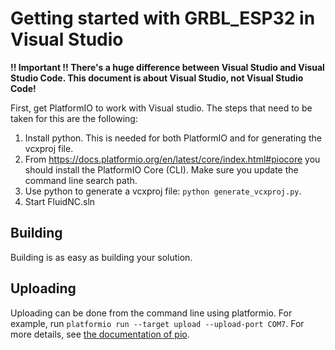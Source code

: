 # Getting started with GRBL_ESP32 in Visual Studio

**!! Important !! There's a huge difference between Visual Studio and
Visual Studio Code. This document is about Visual Studio, not Visual
Studio Code!**

First, get PlatformIO to work with Visual studio. The steps that
need to be taken for this are the following:

1. Install python. This is needed for both PlatformIO and for generating
   the vcxproj file.
2. From https://docs.platformio.org/en/latest/core/index.html#piocore
   you should install the PlatformIO Core (CLI). Make sure you update
   the command line search path.
3. Use python to generate a vcxproj file: `python generate_vcxproj.py`.
4. Start FluidNC.sln

## Building

Building is as easy as building your solution.

## Uploading

Uploading can be done from the command line using platformio. For
example, run `platformio run --target upload --upload-port COM7`.
For more details, see [the documentation of pio](https://dokk.org/documentation/platformio/v3.6.1/platforms/espressif32/).
